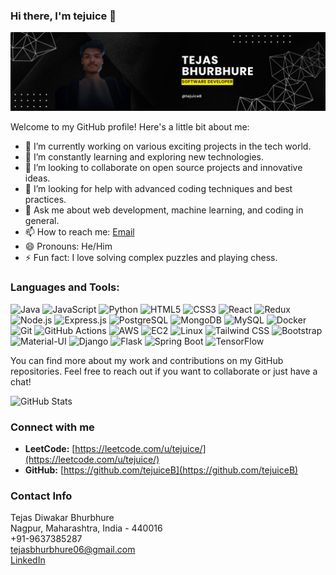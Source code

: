 ### Hi there, I'm tejuice 👋

![Header Image](poster.jpg)

Welcome to my GitHub profile! Here's a little bit about me:

- 🔭 I’m currently working on various exciting projects in the tech world.
- 🌱 I’m constantly learning and exploring new technologies.
- 👯 I’m looking to collaborate on open source projects and innovative ideas.
- 🤔 I’m looking for help with advanced coding techniques and best practices.
- 💬 Ask me about web development, machine learning, and coding in general.
- 📫 How to reach me: [Email](mailto:tejasbhurbhure06@gmail.com)
- 😄 Pronouns: He/Him
- ⚡ Fun fact: I love solving complex puzzles and playing chess.

### Languages and Tools:

![Java](https://img.shields.io/badge/-Java-black?style=flat-square\&logo=java)
![JavaScript](https://img.shields.io/badge/-JavaScript-black?style=flat-square\&logo=javascript)
![Python](https://img.shields.io/badge/-Python-black?style=flat-square\&logo=python)
![HTML5](https://img.shields.io/badge/-HTML5-black?style=flat-square\&logo=html5)
![CSS3](https://img.shields.io/badge/-CSS3-black?style=flat-square\&logo=css3)
![React](https://img.shields.io/badge/-React-black?style=flat-square\&logo=react)
![Redux](https://img.shields.io/badge/-Redux-black?style=flat-square\&logo=redux)
![Node.js](https://img.shields.io/badge/-Node.js-black?style=flat-square\&logo=node.js)
![Express.js](https://img.shields.io/badge/-Express.js-black?style=flat-square\&logo=express)
![PostgreSQL](https://img.shields.io/badge/-PostgreSQL-black?style=flat-square\&logo=postgresql)
![MongoDB](https://img.shields.io/badge/-MongoDB-black?style=flat-square\&logo=mongodb)
![MySQL](https://img.shields.io/badge/-MySQL-black?style=flat-square\&logo=mysql)
![Docker](https://img.shields.io/badge/-Docker-black?style=flat-square\&logo=docker)
![Git](https://img.shields.io/badge/-Git-black?style=flat-square\&logo=git)
![GitHub Actions](https://img.shields.io/badge/-GitHub_Actions-black?style=flat-square\&logo=githubactions)
![AWS](https://img.shields.io/badge/-AWS-black?style=flat-square\&logo=amazonaws)
![EC2](https://img.shields.io/badge/-EC2-black?style=flat-square\&logo=amazonaws)
![Linux](https://img.shields.io/badge/-Linux-black?style=flat-square\&logo=linux)
![Tailwind CSS](https://img.shields.io/badge/-Tailwind_CSS-black?style=flat-square\&logo=tailwindcss)
![Bootstrap](https://img.shields.io/badge/-Bootstrap-black?style=flat-square\&logo=bootstrap)
![Material-UI](https://img.shields.io/badge/-Material_UI-black?style=flat-square\&logo=mui)
![Django](https://img.shields.io/badge/-Django-black?style=flat-square\&logo=django)
![Flask](https://img.shields.io/badge/-Flask-black?style=flat-square\&logo=flask)
![Spring Boot](https://img.shields.io/badge/-Spring_Boot-black?style=flat-square\&logo=springboot)
![TensorFlow](https://img.shields.io/badge/-TensorFlow-black?style=flat-square\&logo=tensorflow)


You can find more about my work and contributions on my GitHub repositories. Feel free to reach out if you want to collaborate or just have a chat!

![GitHub Stats](https://github-readme-stats.vercel.app/api?username=tejuiceB&show_icons=true&theme=radical)

### Connect with me

- **LeetCode:** [https://leetcode.com/u/tejuice/](https://leetcode.com/u/tejuice/)
- **GitHub:** [https://github.com/tejuiceB](https://github.com/tejuiceB)

### Contact Info

Tejas Diwakar Bhurbhure  
Nagpur, Maharashtra, India - 440016  
+91-9637385287  
[tejasbhurbhure06@gmail.com](mailto:tejasbhurbhure06@gmail.com)  
[LinkedIn](https://linkedin.com/in/tejas-bhurbhure-b35b0b218)
